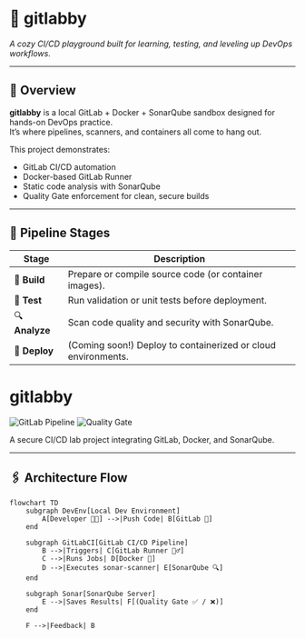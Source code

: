 # 🧠 gitlabby  
*A cozy CI/CD playground built for learning, testing, and leveling up DevOps workflows.*

---

## 🚀 Overview  
**gitlabby** is a local GitLab + Docker + SonarQube sandbox designed for hands-on DevOps practice.  
It’s where pipelines, scanners, and containers all come to hang out.

This project demonstrates:
- GitLab CI/CD automation
- Docker-based GitLab Runner
- Static code analysis with SonarQube
- Quality Gate enforcement for clean, secure builds

---

## 🧩 Pipeline Stages
| Stage | Description |
|-------|--------------|
| 🧱 **Build** | Prepare or compile source code (or container images). |
| 🧪 **Test** | Run validation or unit tests before deployment. |
| 🔍 **Analyze** | Scan code quality and security with SonarQube. |
| 🚢 **Deploy** | (Coming soon!) Deploy to containerized or cloud environments. |

# gitlabby

![GitLab Pipeline](https://img.shields.io/badge/pipeline-passed-brightgreen?logo=gitlab)
![Quality Gate](https://img.shields.io/badge/quality%20gate-passed-brightgreen?logo=sonarqube)



A secure CI/CD lab project integrating GitLab, Docker, and SonarQube.


---

## 🖇️ Architecture Flow

```mermaid
flowchart TD
    subgraph DevEnv[Local Dev Environment]
        A[Developer 🧑‍💻] -->|Push Code| B[GitLab 🦊]
    end

    subgraph GitLabCI[GitLab CI/CD Pipeline]
        B -->|Triggers| C[GitLab Runner 🏃‍♂️]
        C -->|Runs Jobs| D[Docker 🐳]
        D -->|Executes sonar-scanner| E[SonarQube 🔍]
    end

    subgraph Sonar[SonarQube Server]
        E -->|Saves Results| F[(Quality Gate ✅ / ❌)]
    end

    F -->|Feedback| B
